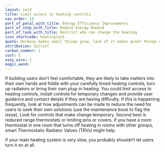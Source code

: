 ```yaml
---
layout: card
title: Limit access to heating controls
nav_order: 14
part_of_petal_with_title: Energy Efficiency Improvements
part_of_step_with_title: Reduce Energy Demand
part_of_task_with_title: Restrict who can change the heating
icon_shortcode: heatinglock
quote: Harmony makes small things grow, lack of it makes great things decay.
attribution: Sallust
carbon_number: 2
cost: £
easy_wins: 1
magic_wand: 
---
```


<p>If building users don’t feel comfortable, they are likely to take matters into their own hands and fiddle with your carefully timed heating controls, turn up radiators or bring their own plug-in heating. You could limit access to heating controls, install controls for temporary changes and provide user guidance and contact details if they are having difficulty. If this is happening frequently, look at how adjustments can be made to reduce the need for users to seek their own solutions (use the maintenance book to flag the issue). Look for controls that make change temporary. Second best is reduced range thermostats or limiting pins or covers.  If you have a room thermostat in one room that turns off heating in rooms with other groups,  smart Thermostatic Radiator Valves (TRVs) might help. </p><p>  If your main heating system is very slow, you probably shouldn’t let users turn it on at all. </p> 
